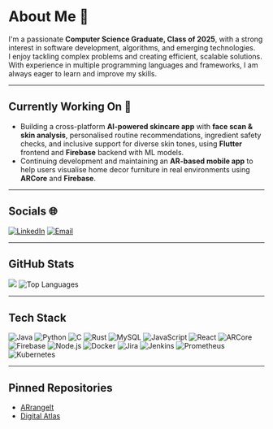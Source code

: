 # About Me 👤
I'm a passionate **Computer Science Graduate, Class of 2025**, with a strong interest in software development, algorithms, and emerging technologies.  
I enjoy tackling complex problems and creating efficient, scalable solutions. With experience in multiple programming languages and frameworks, I am always eager to learn and improve my skills.  

---

## Currently Working On 🔨
- Building a cross-platform **AI-powered skincare app** with **face scan & skin analysis**, personalised routine recommendations, ingredient safety checks, and inclusive support for diverse skin tones, using **Flutter** frontend and **Firebase** backend with ML models.
- Continuing development and maintaining an **AR-based mobile app** to help users visualise home decor furniture in real environments using **ARCore** and **Firebase**.  

---

## Socials 🌐

[![LinkedIn](https://img.shields.io/badge/LinkedIn-blue?style=flat&logo=linkedin&logoColor=white)](https://www.linkedin.com/in/jade-hudson-ab5b9423b)
[![Email](https://img.shields.io/badge/Email-D14836?style=flat&logo=gmail&logoColor=white)](mailto:jadehudson131@example.com)

---

## GitHub Stats

![](https://github-readme-stats.vercel.app/api?username=jade211&show_icons=true&theme=radical)
![Top Languages](https://github-readme-stats.vercel.app/api/top-langs/?username=jade211&layout=compact)

---

## Tech Stack

![Java](https://img.shields.io/badge/-Java-007396?style=flat&logo=java&logoColor=white)
![Python](https://img.shields.io/badge/-Python-3776AB?style=flat&logo=python&logoColor=white)
![C](https://img.shields.io/badge/-C-555555?style=flat&logo=c&logoColor=white)
![Rust](https://img.shields.io/badge/-Rust-000000?style=flat&logo=rust&logoColor=white)
![MySQL](https://img.shields.io/badge/-MySQL-4479A1?style=flat&logo=mysql&logoColor=white)
![JavaScript](https://img.shields.io/badge/-JavaScript-F7DF1E?style=flat&logo=javascript&logoColor=black)
![React](https://img.shields.io/badge/-React-61DAFB?style=flat&logo=react&logoColor=black)
![ARCore](https://img.shields.io/badge/-ARCore-4285F4?style=flat&logo=google&logoColor=white)
![Firebase](https://img.shields.io/badge/-Firebase-FFCA28?style=flat&logo=firebase&logoColor=black)
![Node.js](https://img.shields.io/badge/-Node.js-339933?style=flat&logo=node.js&logoColor=white)
![Docker](https://img.shields.io/badge/-Docker-2496ED?style=flat&logo=docker&logoColor=white)
![Jira](https://img.shields.io/badge/-Jira-0052CC?style=flat&logo=jira&logoColor=white)
![Jenkins](https://img.shields.io/badge/-Jenkins-D24939?style=flat&logo=jenkins&logoColor=white)
![Prometheus](https://img.shields.io/badge/-Prometheus-E6522C?style=flat&logo=prometheus&logoColor=white)
![Kubernetes](https://img.shields.io/badge/-Kubernetes-326CE5?style=flat&logo=kubernetes&logoColor=white)


---

## Pinned Repositories

- [ARrangeIt](https://github.com/jade211/ARrangeIt)
- [Digital Atlas](https://github.com/jade211/Digital-Atlas)
